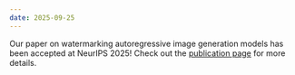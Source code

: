 ```yaml
---
date: 2025-09-25
---
```


Our paper on watermarking autoregressive image generation models has been accepted at NeurIPS 2025! Check out the [publication page](/publications/wmar) for more details.
